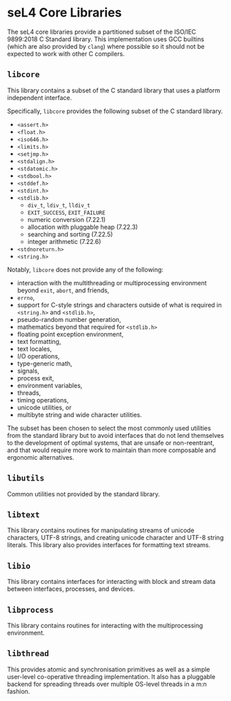 <!--
	Copyright 2020, Data61, CSIRO (ABN 41 687 119 230)

	SPDX-License-Identifier: BSD-2-Clause
-->

seL4 Core Libraries
===================

The seL4 core libraries provide a partitioned subset of the ISO/IEC
9899:2018 C Standard library. This implementation uses GCC builtins
(which are also provided by `clang`) where possible so it should not be
expected to work with other C compilers.

`libcore`
---------

This library contains a subset of the C standard library that uses a
platform independent interface.

Specifically, `libcore` provides the following subset of the C standard
library.

 - `<assert.h>`
 - `<float.h>`
 - `<iso646.h>`
 - `<limits.h>`
 - `<setjmp.h>`
 - `<stdalign.h>`
 - `<stdatomic.h>`
 - `<stdbool.h>`
 - `<stddef.h>`
 - `<stdint.h>`
 - `<stdlib.h>`
   - `div_t`, `ldiv_t`, `lldiv_t`
   - `EXIT_SUCCESS`, `EXIT_FAILURE`
   - numeric conversion (7.22.1)
   - allocation with pluggable heap (7.22.3)
   - searching and sorting (7.22.5)
   - integer arithmetic (7.22.6)
 - `<stdnoreturn.h>`
 - `<string.h>`

Notably, `libcore` does not provide any of the following:

 - interaction with the multithreading or multiprocessing environment
   beyond `exit`, `abort`, and friends,
 - `errno`,
 - support for C-style strings and characters outside of what is
   required in `<string.h>` and `<stdlib.h>`,
 - pseudo-random number generation,
 - mathematics beyond that required for `<stdlib.h>`
 - floating point exception environment,
 - text formatting,
 - text locales,
 - I/O operations,
 - type-generic math,
 - signals,
 - process exit,
 - environment variables,
 - threads,
 - timing operations,
 - unicode utilities, or
 - multibyte string and wide character utilities.

The subset has been chosen to select the most commonly used utilities
from the standard library but to avoid interfaces that do not lend
themselves to the development of optimal systems, that are unsafe or
non-reentrant, and that would require more work to maintain than more
composable and ergonomic alternatives.

`libutils`
----------

Common utilities not provided by the standard library.

`libtext`
---------

This library contains routines for manipulating streams of unicode
characters, UTF-8 strings, and creating unicode character and UTF-8
string literals. This library also provides interfaces for formatting
text streams.

`libio`
-------

This library contains interfaces for interacting with block and stream
data between interfaces, processes, and devices.

`libprocess`
------------

This library contains routines for interacting with the multiprocessing
environment.

`libthread`
-----------

This provides atomic and synchronisation primitives as well as a simple
user-level co-operative threading implementation. It also has a
pluggable backend for spreading threads over multiple OS-level threads
in a m:n fashion.
